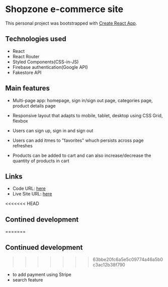 # Shopzone e-commerce site

This personal project was bootstrapped with [Create React App](https://github.com/facebook/create-react-app).

## Technologies used

- React
- React Router
- Styled Components(CSS-in-JS)
- Firebase authentication(Google API)
- Fakestore API

## Main features

- Multi-page app: homepage, sign in/sign out page, categories page, product details page

- Responsive layout that adapts to mobile, tablet, desktop using CSS Grid, flexbox

- Users can sign up, sign in and sign out

- Users can add itmes to "favorites" whuch persists across page refreshes

- Products can be added to cart and can also increase/decrease the quantity of products in cart
  
## Links
- Code URL: [here](https://github.com/akshkin/shopzone-e-comm-site)
- Live Site URL: [here](https://shopzone-project.netlify.app/)

<<<<<<< HEAD
## Contined development
=======
## Continued development
>>>>>>> 63bbe20fc6a5e5c09774a46a5b0c3ac12b38f790

- to add payment using Stripe
- search feature

